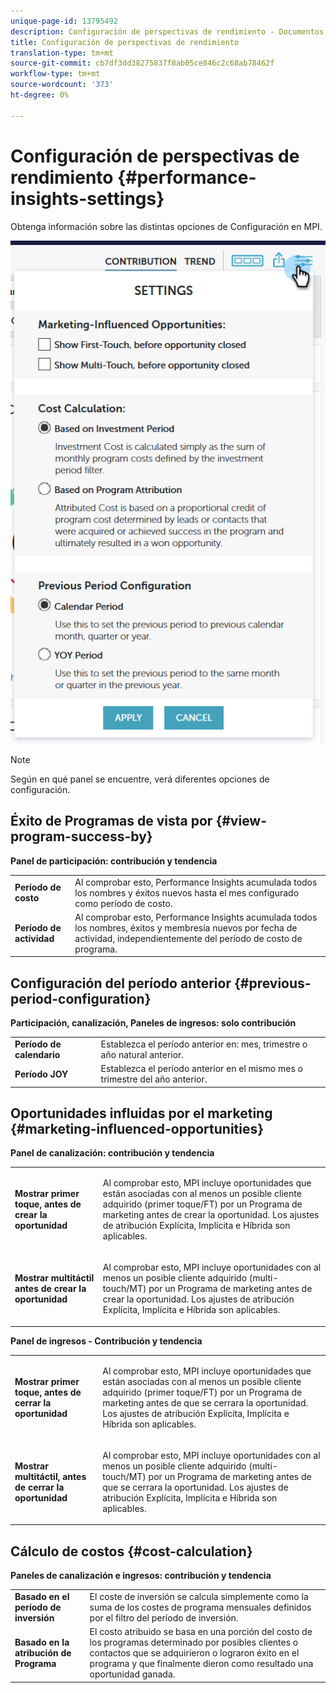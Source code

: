 ```yaml
---
unique-page-id: 13795492
description: Configuración de perspectivas de rendimiento - Documentos de marketing - Documentación del producto
title: Configuración de perspectivas de rendimiento
translation-type: tm+mt
source-git-commit: cb7df3dd38275837f8ab05ce846c2c68ab78462f
workflow-type: tm+mt
source-wordcount: '373'
ht-degree: 0%

---
```



# Configuración de perspectivas de rendimiento {#performance-insights-settings}

Obtenga información sobre las distintas opciones de Configuración en MPI.

![](assets/1-3.png)

>[!NOTE]
>
>Según en qué panel se encuentre, verá diferentes opciones de configuración.

## Éxito de Programas de vista por {#view-program-success-by}

**Panel de participación: contribución y tendencia**

<table> 
 <tbody> 
  <tr> 
   <td><strong>Período de costo</strong></td> 
   <td>Al comprobar esto, Performance Insights acumulada todos los nombres y éxitos nuevos hasta el mes configurado como período de costo.</td> 
  </tr> 
  <tr> 
   <td><strong>Período de actividad</strong></td> 
   <td>Al comprobar esto, Performance Insights acumulada todos los nombres, éxitos y membresía nuevos por fecha de actividad, independientemente del período de costo de programa.</td> 
  </tr> 
 </tbody> 
</table>

## Configuración del período anterior {#previous-period-configuration}

**Participación, canalización, Paneles de ingresos: solo contribución**

<table> 
 <tbody> 
  <tr> 
   <td><strong>Período de calendario</strong></td> 
   <td>Establezca el período anterior en: mes, trimestre o año natural anterior.</td> 
  </tr> 
  <tr> 
   <td><strong>Período JOY</strong></td> 
   <td>Establezca el período anterior en el mismo mes o trimestre del año anterior.</td> 
  </tr> 
 </tbody> 
</table>

## Oportunidades influidas por el marketing {#marketing-influenced-opportunities}

**Panel de canalización: contribución y tendencia**

<table> 
 <tbody> 
  <tr> 
   <td><strong>Mostrar primer toque, antes de crear la oportunidad</strong></td> 
   <td><p>Al comprobar esto, MPI incluye oportunidades que están asociadas con al menos un posible cliente adquirido (primer toque/FT) por un Programa de marketing antes de crear la oportunidad. Los ajustes de atribución Explícita, Implícita e Híbrida son aplicables.</p></td> 
  </tr> 
  <tr> 
   <td><strong>Mostrar multitáctil antes de crear la oportunidad</strong></td> 
   <td><p>Al comprobar esto, MPI incluye oportunidades con al menos un posible cliente adquirido (multi-touch/MT) por un Programa de marketing antes de crear la oportunidad. Los ajustes de atribución Explícita, Implícita e Híbrida son aplicables.</p></td> 
  </tr> 
 </tbody> 
</table>

**Panel de ingresos - Contribución y tendencia**

<table> 
 <tbody> 
  <tr> 
   <td><strong>Mostrar primer toque, antes de cerrar la oportunidad</strong></td> 
   <td><p>Al comprobar esto, MPI incluye oportunidades que están asociadas con al menos un posible cliente adquirido (primer toque/FT) por un Programa de marketing antes de que se cerrara la oportunidad. Los ajustes de atribución Explícita, Implícita e Híbrida son aplicables.</p></td> 
  </tr> 
  <tr> 
   <td><strong>Mostrar multitáctil, antes de cerrar la oportunidad</strong></td> 
   <td><p>Al comprobar esto, MPI incluye oportunidades con al menos un posible cliente adquirido (multi-touch/MT) por un Programa de marketing antes de que se cerrara la oportunidad. Los ajustes de atribución Explícita, Implícita e Híbrida son aplicables.</p></td> 
  </tr> 
 </tbody> 
</table>

## Cálculo de costos {#cost-calculation}

**Paneles de canalización e ingresos: contribución y tendencia**

<table> 
 <tbody> 
  <tr> 
   <td><strong>Basado en el período de inversión</strong></td> 
   <td>El coste de inversión se calcula simplemente como la suma de los costes de programa mensuales definidos por el filtro del período de inversión.</td> 
  </tr> 
  <tr> 
   <td><strong>Basado en la atribución de Programa</strong></td> 
   <td>El costo atribuido se basa en una porción del costo de los programas determinado por posibles clientes o contactos que se adquirieron o lograron éxito en el programa y que finalmente dieron como resultado una oportunidad ganada.</td> 
  </tr> 
 </tbody> 
</table>
